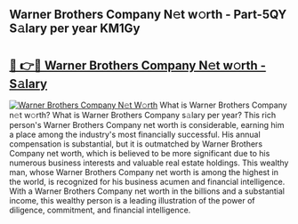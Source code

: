 ## Warner Brothers Company N𝚎t w𝚘rth - Part-5QY S𝚊lary per year KM1Gy

# <h2><a href="http://gc55mdy.nevu.top/?p=Warner+Brothers+Company">🔗 👉🔴 Warner Brothers Company N𝚎t w𝚘rth - S𝚊lary</a></h2>

[![Warner Brothers Company N𝚎t W𝚘rth](https://i.imgur.com/Oavwk0R.jpeg)](http://gc55mdy.nevu.top/?p=Warner+Brothers+Company)
What is Warner Brothers Company n𝚎t w𝚘rth? What is Warner Brothers Company s𝚊lary per year?
This rich person's Warner Brothers Company net worth is considerable, earning him a place among the industry's most financially successful. His annual compensation is substantial, but it is outmatched by Warner Brothers Company net worth, which is believed to be more significant due to his numerous business interests and valuable real estate holdings. This wealthy man, whose Warner Brothers Company net worth is among the highest in the world, is recognized for his business acumen and financial intelligence. With a Warner Brothers Company net worth in the billions and a substantial income, this wealthy person is a leading illustration of the power of diligence, commitment, and financial intelligence.
